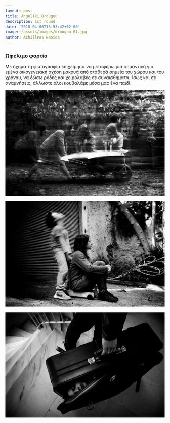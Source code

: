 ```yaml
---
layout: post
title: Angeliki Drougou
description: 1st round
date: '2018-04-06T13:53:42+02:00'
image: /assets/images/drougou-01.jpg
author: Achilleas Nasios
---
```

### Ωφέλιμο φορτίο

Με όχημα τη φωτογραφία επιχείρησα να μεταφέρω μια σημαντική για εμένα οικογενειακή σχέση μακρυά από σταθερά σημεία του χώρου και του χρόνου, να δώσω ρόδες και χειρολαβές σε συναισθήματα. Ίσως και σε αναμνήσεις, άλλωστε όλοι κουβαλάμε μέσα μας ένα παιδί.

![null](/assets/images/drougou-01.jpg)

![null](/assets/images/drougou-02.jpg)

![null](/assets/images/drougou-03.jpg)

